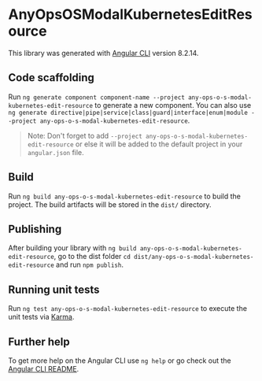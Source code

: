 # AnyOpsOSModalKubernetesEditResource

This library was generated with [Angular CLI](https://github.com/angular/angular-cli) version 8.2.14.

## Code scaffolding

Run `ng generate component component-name --project any-ops-o-s-modal-kubernetes-edit-resource` to generate a new component. You can also use `ng generate directive|pipe|service|class|guard|interface|enum|module --project any-ops-o-s-modal-kubernetes-edit-resource`.
> Note: Don't forget to add `--project any-ops-o-s-modal-kubernetes-edit-resource` or else it will be added to the default project in your `angular.json` file. 

## Build

Run `ng build any-ops-o-s-modal-kubernetes-edit-resource` to build the project. The build artifacts will be stored in the `dist/` directory.

## Publishing

After building your library with `ng build any-ops-o-s-modal-kubernetes-edit-resource`, go to the dist folder `cd dist/any-ops-o-s-modal-kubernetes-edit-resource` and run `npm publish`.

## Running unit tests

Run `ng test any-ops-o-s-modal-kubernetes-edit-resource` to execute the unit tests via [Karma](https://karma-runner.github.io).

## Further help

To get more help on the Angular CLI use `ng help` or go check out the [Angular CLI README](https://github.com/angular/angular-cli/blob/master/README.md).

